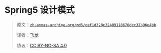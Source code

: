 # Spring5 设计模式

> 原文：[`zh.annas-archive.org/md5/cef1d328c32409118676dec32b96e4bb`](https://zh.annas-archive.org/md5/cef1d328c32409118676dec32b96e4bb)
> 
> 译者：[飞龙](https://github.com/wizardforcel)
> 
> 协议：[CC BY-NC-SA 4.0](http://creativecommons.org/licenses/by-nc-sa/4.0/)
